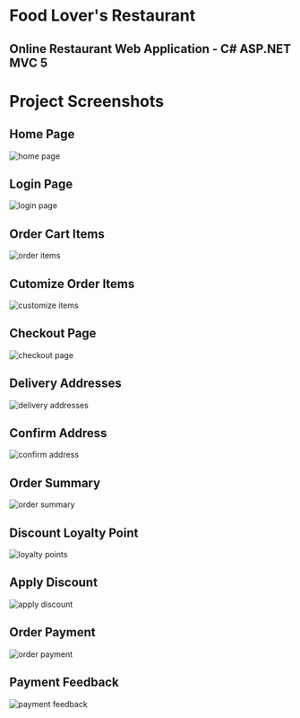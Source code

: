 # Food Lover's Restaurant

## Online Restaurant Web Application - C# ASP.NET MVC 5


# Project Screenshots

## Home Page
<img alt="home page" src="/FLRApplication/Content/Custom/images/screenshots/Home.png">

## Login Page
<img alt="login page" src="/FLRApplication/Content/Custom/images/screenshots/Login.png">

## Order Cart Items
<img alt="order items" src="/FLRApplication/Content/Custom/images/screenshots/Order Items.png">

## Cutomize Order Items
<img alt="customize items" src="/FLRApplication/Content/Custom/images/screenshots/Customize.png">

## Checkout Page
<img alt="checkout page" src="/FLRApplication/Content/Custom/images/screenshots/Checkout.png">

## Delivery Addresses
<img alt="delivery addresses" src="/FLRApplication/Content/Custom/images/screenshots/Delivery Addresses.png">

## Confirm Address
<img alt="confirm address" src="/FLRApplication/Content/Custom/images/screenshots/ConfirmAddress.png">

## Order Summary
<img alt="order summary" src="/FLRApplication/Content/Custom/images/screenshots/Order Summary.png">

## Discount Loyalty Point
<img alt="loyalty points" src="/FLRApplication/Content/Custom/images/screenshots/Loyalty Points.png">

## Apply Discount
<img alt="apply discount" src="/FLRApplication/Content/Custom/images/screenshots/Discount Applied.png">

## Order Payment
<img alt="order payment" src="/FLRApplication/Content/Custom/images/screenshots/Order Payment.png">

## Payment Feedback
<img alt="payment feedback" src="/FLRApplication/Content/Custom/images/screenshots/Paid.png">